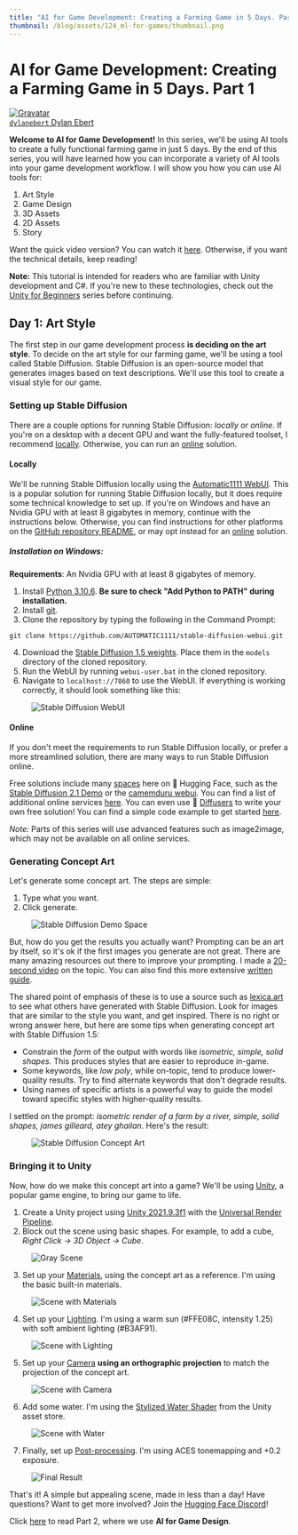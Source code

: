```yaml
---
title: "AI for Game Development: Creating a Farming Game in 5 Days. Part 1"
thumbnail: /blog/assets/124_ml-for-games/thumbnail.png
---
```


<h1>AI for Game Development: Creating a Farming Game in 5 Days. Part 1</h1>

<div class="author-card">
    <a href="/dylanebert">
        <img class="avatar avatar-user" src="https://aeiljuispo.cloudimg.io/v7/https://s3.amazonaws.com/moonup/production/uploads/1672164046414-624b4a964056e2a6914a05c5.png?w=200&h=200&f=face" title="Gravatar">
        <div class="bfc">
            <code>dylanebert</code>
            <span class="fullname">Dylan Ebert</span>
        </div>
  </a>
</div>
 
</head>

<body>

**Welcome to AI for Game Development!** In this series, we'll be using AI tools to create a fully functional farming game in just 5 days. By the end of this series, you will have learned how you can incorporate a variety of AI tools into your game development workflow. I will show you how you can use AI tools for:

1. Art Style
2. Game Design
3. 3D Assets
4. 2D Assets
5. Story

Want the quick video version? You can watch it [here](https://www.tiktok.com/@individualkex/video/7184106492180630827). Otherwise, if you want the technical details, keep reading!

**Note:** This tutorial is intended for readers who are familiar with Unity development and C#. If you're new to these technologies, check out the [Unity for Beginners](https://www.tiktok.com/@individualkex/video/7086863567412038954?is_from_webapp=1&sender_device=pc&web_id=7043883634428052997) series before continuing.

## Day 1: Art Style

The first step in our game development process **is deciding on the art style**. To decide on the art style for our farming game, we'll be using a tool called Stable Diffusion. Stable Diffusion is an open-source model that generates images based on text descriptions. We'll use this tool to create a visual style for our game.

### Setting up Stable Diffusion

There are a couple options for running Stable Diffusion: *locally* or *online*. If you're on a desktop with a decent GPU and want the fully-featured toolset, I recommend <a href="#locally">locally</a>. Otherwise, you can run an <a href="#online">online</a> solution.

#### Locally <a name="locally"></a>

We'll be running Stable Diffusion locally using the [Automatic1111 WebUI](https://github.com/AUTOMATIC1111/stable-diffusion-webui). This is a popular solution for running Stable Diffusion locally, but it does require some technical knowledge to set up. If you're on Windows and have an Nvidia GPU with at least 8 gigabytes in memory, continue with the instructions below. Otherwise, you can find instructions for other platforms on the [GitHub repository README](https://github.com/AUTOMATIC1111/stable-diffusion-webui), or may opt instead for an <a href="#online">online</a> solution.

##### Installation on Windows:

**Requirements**: An Nvidia GPU with at least 8 gigabytes of memory.

1. Install [Python 3.10.6](https://www.python.org/downloads/windows/). **Be sure to check "Add Python to PATH" during installation.**
2. Install [git](https://git-scm.com/download/win).
3. Clone the repository by typing the following in the Command Prompt:
```
git clone https://github.com/AUTOMATIC1111/stable-diffusion-webui.git
```
4. Download the [Stable Diffusion 1.5 weights](https://huggingface.co/runwayml/stable-diffusion-v1-5). Place them in the `models` directory of the cloned repository.
5. Run the WebUI by running `webui-user.bat` in the cloned repository.
6. Navigate to `localhost://7860` to use the WebUI. If everything is working correctly, it should look something like this:

<figure class="image text-center">
  <img src="https://huggingface.co/datasets/huggingface/documentation-images/resolve/main/blog/124_ml-for-games/webui.png" alt="Stable Diffusion WebUI">
</figure> 

#### Online <a name="online"></a>

If you don't meet the requirements to run Stable Diffusion locally, or prefer a more streamlined solution, there are many ways to run Stable Diffusion online.

Free solutions include many [spaces](https://huggingface.co/spaces) here on 🤗 Hugging Face, such as the [Stable Diffusion 2.1 Demo](https://huggingface.co/spaces/stabilityai/stable-diffusion) or the [camemduru webui](https://huggingface.co/spaces/camenduru/webui). You can find a list of additional online services [here](https://github.com/AUTOMATIC1111/stable-diffusion-webui/wiki/Online-Services). You can even use 🤗 [Diffusers](https://huggingface.co/docs/diffusers/index) to write your own free solution! You can find a simple code example to get started [here](https://colab.research.google.com/drive/1HebngGyjKj7nLdXfj6Qi0N1nh7WvD74z?usp=sharing).

*Note:* Parts of this series will use advanced features such as image2image, which may not be available on all online services.

### Generating Concept Art <a name="generating"></a>

Let's generate some concept art. The steps are simple:

1. Type what you want.
2. Click generate.

<figure class="image text-center">
  <img src="https://huggingface.co/datasets/huggingface/documentation-images/resolve/main/blog/124_ml-for-games/sd-demo.png" alt="Stable Diffusion Demo Space">
</figure> 

But, how do you get the results you actually want? Prompting can be an art by itself, so it's ok if the first images you generate are not great. There are many amazing resources out there to improve your prompting. I made a [20-second video](https://youtube.com/shorts/8PGucf999nI?feature=share) on the topic. You can also find this more extensive [written guide](https://www.reddit.com/r/StableDiffusion/comments/x41n87/how_to_get_images_that_dont_suck_a/).

The shared point of emphasis of these is to use a source such as [lexica.art](https://lexica.art/) to see what others have generated with Stable Diffusion. Look for images that are similar to the style you want, and get inspired. There is no right or wrong answer here, but here are some tips when generating concept art with Stable Diffusion 1.5:

- Constrain the *form* of the output with words like *isometric, simple, solid shapes*. This produces styles that are easier to reproduce in-game.
- Some keywords, like *low poly*, while on-topic, tend to produce lower-quality results. Try to find alternate keywords that don't degrade results.
- Using names of specific artists is a powerful way to guide the model toward specific styles with higher-quality results.

I settled on the prompt: *isometric render of a farm by a river, simple, solid shapes, james gilleard, atey ghailan*. Here's the result:

<figure class="image text-center">
  <img src="https://huggingface.co/datasets/huggingface/documentation-images/resolve/main/blog/124_ml-for-games/concept.png" alt="Stable Diffusion Concept Art">
</figure>

### Bringing it to Unity

Now, how do we make this concept art into a game? We'll be using [Unity](https://unity.com/), a popular game engine, to bring our game to life.

1. Create a Unity project using [Unity 2021.9.3f1](https://unity.com/releases/editor/whats-new/2021.3.9) with the [Universal Render Pipeline](https://docs.unity3d.com/Packages/com.unity.render-pipelines.universal@15.0/manual/index.html).
2. Block out the scene using basic shapes. For example, to add a cube, *Right Click -> 3D Object -> Cube*.

<figure class="image text-center">
  <img src="https://huggingface.co/datasets/huggingface/documentation-images/resolve/main/blog/124_ml-for-games/gray.png" alt="Gray Scene">
</figure>

3. Set up your [Materials](https://docs.unity3d.com/Manual/Materials.html), using the concept art as a reference. I'm using the basic built-in materials.

<figure class="image text-center">
  <img src="https://huggingface.co/datasets/huggingface/documentation-images/resolve/main/blog/124_ml-for-games/color.png" alt="Scene with Materials">
</figure>

4. Set up your [Lighting](https://docs.unity3d.com/Manual/Lighting.html). I'm using a warm sun (#FFE08C, intensity 1.25) with soft ambient lighting (#B3AF91).

<figure class="image text-center">
  <img src="https://huggingface.co/datasets/huggingface/documentation-images/resolve/main/blog/124_ml-for-games/lighting.png" alt="Scene with Lighting">
</figure>

5. Set up your [Camera](https://docs.unity3d.com/ScriptReference/Camera.html) **using an orthographic projection** to match the projection of the concept art.

<figure class="image text-center">
  <img src="https://huggingface.co/datasets/huggingface/documentation-images/resolve/main/blog/124_ml-for-games/camera.png" alt="Scene with Camera">
</figure>

6. Add some water. I'm using the [Stylized Water Shader](https://assetstore.unity.com/packages/vfx/shaders/stylized-water-shader-71207) from the Unity asset store.

<figure class="image text-center">
  <img src="https://huggingface.co/datasets/huggingface/documentation-images/resolve/main/blog/124_ml-for-games/water.png" alt="Scene with Water">
</figure>

7. Finally, set up [Post-processing](https://docs.unity3d.com/Packages/com.unity.render-pipelines.universal@7.1/manual/integration-with-post-processing.html). I'm using ACES tonemapping and +0.2 exposure.

<figure class="image text-center">
  <img src="https://huggingface.co/datasets/huggingface/documentation-images/resolve/main/blog/124_ml-for-games/post-processing.png" alt="Final Result">
</figure>

That's it! A simple but appealing scene, made in less than a day! Have questions? Want to get more involved? Join the [Hugging Face Discord](https://t.co/1n75wi976V?amp=1)!

Click [here](https://huggingface.co/blog/ml-for-games-2) to read Part 2, where we use **AI for Game Design**.